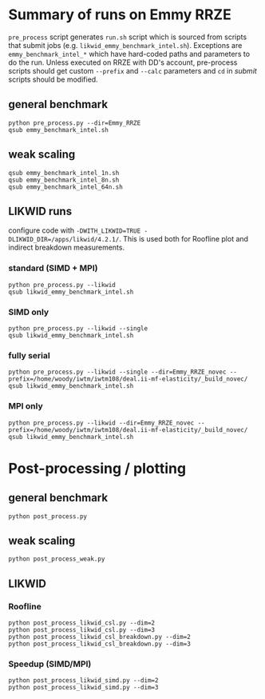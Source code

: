 
# Summary of runs on Emmy RRZE

`pre_process` script generates `run.sh` script which is sourced
from scripts that submit jobs (e.g. `likwid_emmy_benchmark_intel.sh`).
Exceptions are `emmy_benchmark_intel_*` which have hard-coded paths and parameters
to do the run.
Unless executed on RRZE with DD's account, pre-process scripts should get custom
`--prefix` and `--calc` parameters and `cd` in _submit_ scripts should be modified.

## general benchmark
```
python pre_process.py --dir=Emmy_RRZE
qsub emmy_benchmark_intel.sh
```

## weak scaling
```
qsub emmy_benchmark_intel_1n.sh
qsub emmy_benchmark_intel_8n.sh
qsub emmy_benchmark_intel_64n.sh
```

## LIKWID runs
configure code with `-DWITH_LIKWID=TRUE -DLIKWID_DIR=/apps/likwid/4.2.1/`.
This is used both for Roofline plot and indirect breakdown measurements.

### standard (SIMD + MPI)
```
python pre_process.py --likwid
qsub likwid_emmy_benchmark_intel.sh
```

### SIMD only
```
python pre_process.py --likwid --single
qsub likwid_emmy_benchmark_intel.sh
```

### fully serial
```
python pre_process.py --likwid --single --dir=Emmy_RRZE_novec --prefix=/home/woody/iwtm/iwtm108/deal.ii-mf-elasticity/_build_novec/
qsub likwid_emmy_benchmark_intel.sh
```

### MPI only
```
python pre_process.py --likwid --dir=Emmy_RRZE_novec --prefix=/home/woody/iwtm/iwtm108/deal.ii-mf-elasticity/_build_novec/
qsub likwid_emmy_benchmark_intel.sh
```

# Post-processing / plotting

## general benchmark
```
python post_process.py
```

## weak scaling
```
python post_process_weak.py
```

## LIKWID

### Roofline
```
python post_process_likwid_csl.py --dim=2
python post_process_likwid_csl.py --dim=3
python post_process_likwid_csl_breakdown.py --dim=2
python post_process_likwid_csl_breakdown.py --dim=3
```

### Speedup (SIMD/MPI)

```
python post_process_likwid_simd.py --dim=2
python post_process_likwid_simd.py --dim=3
```
